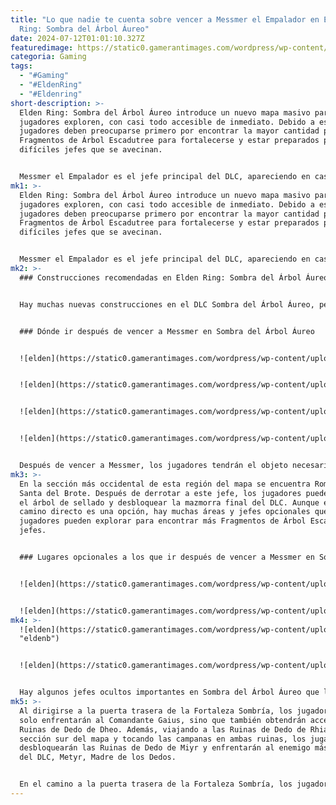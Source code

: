 ```yaml
---
title: "Lo que nadie te cuenta sobre vencer a Messmer el Empalador en Elden
  Ring: Sombra del Árbol Áureo"
date: 2024-07-12T01:01:10.327Z
featuredimage: https://static0.gamerantimages.com/wordpress/wp-content/uploads/2024/07/messmereldenring.jpg?q=49&fit=crop&w=1100&h=618&dpr=2
categoria: Gaming
tags:
  - "#Gaming"
  - "#EldenRing"
  - "#Eldenring"
short-description: >-
  Elden Ring: Sombra del Árbol Áureo introduce un nuevo mapa masivo para que los
  jugadores exploren, con casi todo accesible de inmediato. Debido a esto, los
  jugadores deben preocuparse primero por encontrar la mayor cantidad posible de
  Fragmentos de Árbol Escadutree para fortalecerse y estar preparados para los
  difíciles jefes que se avecinan.


  Messmer el Empalador es el jefe principal del DLC, apareciendo en casi todo el material promocional. La Fortaleza Sombría es la estructura más grande del DLC, y que Messmer esté en la cima parece apropia
mk1: >-
  Elden Ring: Sombra del Árbol Áureo introduce un nuevo mapa masivo para que los
  jugadores exploren, con casi todo accesible de inmediato. Debido a esto, los
  jugadores deben preocuparse primero por encontrar la mayor cantidad posible de
  Fragmentos de Árbol Escadutree para fortalecerse y estar preparados para los
  difíciles jefes que se avecinan.


  Messmer el Empalador es el jefe principal del DLC, apareciendo en casi todo el material promocional. La Fortaleza Sombría es la estructura más grande del DLC, y que Messmer esté en la cima parece apropiado para lo que podría ser el jefe final del DLC, pero en realidad aún hay mucho más por hacer antes de llegar al verdadero jefe final.
mk2: >-
  ### Construcciones recomendadas en Elden Ring: Sombra del Árbol Áureo


  Hay muchas nuevas construcciones en el DLC Sombra del Árbol Áureo, pero estas cinco superan al resto por su poder o habilidad para contrarrestar jefes específicos.


  ### Dónde ir después de vencer a Messmer en Sombra del Árbol Áureo


  ![elden](https://static0.gamerantimages.com/wordpress/wp-content/uploads/2024/07/1-34.jpg?q=49&fit=contain&w=750&h=415&dpr=2 "elden")


  ![elden](https://static0.gamerantimages.com/wordpress/wp-content/uploads/2024/07/2-30.jpg?q=49&fit=contain&w=750&h=415&dpr=2 "elden")


  ![elden](https://static0.gamerantimages.com/wordpress/wp-content/uploads/2024/06/follow-this-road-to-reach-romina-saint-of-the-bud-in-elden-ring-shadow-of-the-erdtree-sote.jpg?q=49&fit=contain&w=750&h=415&dpr=2 "elden")


  ![elden](https://static0.gamerantimages.com/wordpress/wp-content/uploads/2024/07/romina-2.png?q=49&fit=contain&w=750&h=415&dpr=2 "elden")


  Después de vencer a Messmer, los jugadores tendrán el objeto necesario para quemar el árbol de sellado, lo que continúa el camino principal de Sombra del Árbol Áureo. Para llegar al Árbol de Sellado, los jugadores deberán regresar al primer nivel del Almacén de Especímenes y tomar el camino a la izquierda y bajar por el ascensor para llegar a las secciones inferiores de la Fortaleza Sombría. Desde aquí, los jugadores encontrarán el puente masivo que conduce a las Ruinas de Rauh.
mk3: >-
  En la sección más occidental de esta región del mapa se encuentra Romina,
  Santa del Brote. Después de derrotar a este jefe, los jugadores pueden quemar
  el árbol de sellado y desbloquear la mazmorra final del DLC. Aunque este
  camino directo es una opción, hay muchas áreas y jefes opcionales que los
  jugadores pueden explorar para encontrar más Fragmentos de Árbol Escadutree y
  jefes.


  ### Lugares opcionales a los que ir después de vencer a Messmer en Sombra del Árbol Áureo


  ![elden](https://static0.gamerantimages.com/wordpress/wp-content/uploads/2024/06/elden-ring-shadow-of-the-erdtree-dlc-bayle-the-dreadful-dragon-lore-drake-boss.jpg?q=49&fit=contain&w=750&h=415&dpr=2 "elden")


  ![elden](https://static0.gamerantimages.com/wordpress/wp-content/uploads/2024/07/elden-ring-shadow-of-the-erdtree-metyr-mother-of-fingers-bossfight.jpg?q=49&fit=contain&w=750&h=415&dpr=2 "elden")
mk4: >-
  ![elden](https://static0.gamerantimages.com/wordpress/wp-content/uploads/wm/2024/06/mixcollage-27-jun-2024-07-26-pm-9940.jpg?q=49&fit=contain&w=750&h=415&dpr=2
  "eldenb")


  ![elden](https://static0.gamerantimages.com/wordpress/wp-content/uploads/2024/07/midra-lord-of-frenzied-flame-boss-fight.png?q=49&fit=contain&w=750&h=415&dpr=2 "elden")


  Hay algunos jefes ocultos importantes en Sombra del Árbol Áureo que los jugadores pueden querer enfrentar antes de dirigirse a la Mazmorra de Legado final. El primero y más fácil de alcanzar desde Messmer sería viajar a los Bosques Abisales para encontrar a Midra, Señor de la Llama Frenética. Bayle el Temible es otro jefe importante que los jugadores pueden enfrentar dirigiéndose al Pico Dentado en la sección sureste del mapa.
mk5: >-
  Al dirigirse a la puerta trasera de la Fortaleza Sombría, los jugadores no
  solo enfrentarán al Comandante Gaius, sino que también obtendrán acceso a las
  Ruinas de Dedo de Dheo. Además, viajando a las Ruinas de Dedo de Rhia en la
  sección sur del mapa y tocando las campanas en ambas ruinas, los jugadores
  desbloquearán las Ruinas de Dedo de Miyr y enfrentarán al enemigo más oculto
  del DLC, Metyr, Madre de los Dedos.


  En el camino a la puerta trasera de la Fortaleza Sombría, los jugadores también pueden encontrar el camino hacia el Avatar del Árbol Escadutree, que deja caer la Gran Runa de Miquella, muy útil contra el jefe final del DLC. Aunque ninguno de estos jefes es necesario para completar el DLC, se recomienda enfrentarlos y prepararse lo mejor posible, ya que el jefe final representa una amenaza considerable.
---
```

